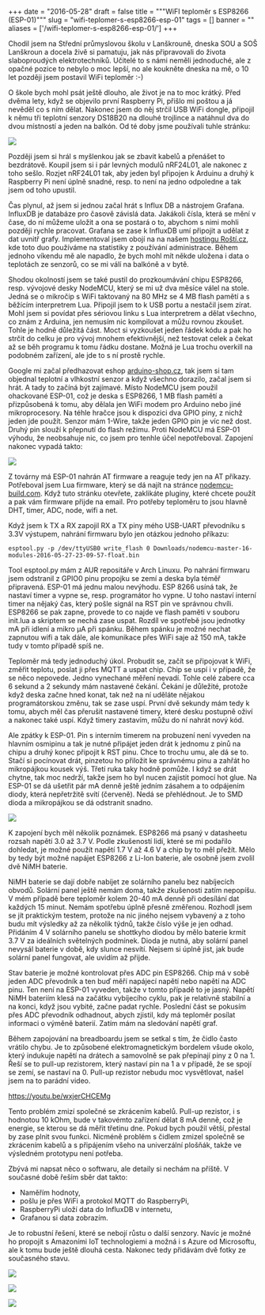 
+++
date = "2016-05-28"
draft = false
title = """WiFI teploměr s ESP8266 (ESP-01)"""
slug = "wifi-teplomer-s-esp8266-esp-01"
tags = []
banner = ""
aliases = ['/wifi-teplomer-s-esp8266-esp-01/']
+++

Chodil jsem na Střední průmyslovou školu v Lanškrouně, dneska SOU a SOŠ Lanškroun a docela živě si pamatuju, jak nás připravovali do života slaboproudých elektrotechniků. Učitelé to s námi neměli jednoduché, ale z opačné pozice to nebylo o moc lepší, no ale koukněte dneska na mě, o 10 let později jsem postavil WiFi teploměr :-)

O škole bych mohl psát ještě dlouho, ale život je na to moc krátký. Před dvěma lety, když se objevilo první Raspberry Pi, přišlo mi poštou a já nevěděl co s ním dělat. Nakonec jsem do něj strčil USB WiFi dongle, připojil k němu tři teplotní senzory DS18B20 na dlouhé trojlince a natáhnul dva do dvou místností a jeden na balkón. Od té doby jsme používali tuhle stránku:

![](/images/2016/05/Spectacle-W21572.png)

Později jsem si hrál s myšlenkou jak se zbavit kabelů a přenášet to bezdrátově. Koupil jsem si i pár levných modulů nRF24L01, ale nakonec z toho sešlo. Rozjet nRF24L01 tak, aby jeden byl připojen k Arduinu a druhý k Raspberry Pi není úplně snadné, resp. to není na jedno odpoledne a tak jsem od toho upustil.

Čas plynul, až jsem si jednou začal hrát s Influx DB a nástrojem Grafana. InfluxDB je databáze pro časově závislá data. Jakákoli čísla, která se mění v čase, do ní můžeme uložit a ona se postará o to, abychom s nimi mohli později rychle pracovat. Grafana se zase k InfluxDB umí připojit a udělat z dat uvnitř grafy. Implementoval jsem obojí na na našem [hostingu Roští.cz](https://rosti.cz), kde toto duo používáme na statistiky z používání administrace. Během jednoho víkendu mě ale napadlo, že bych mohl mít někde uložena i data o teplotách ze senzorů, co se mi válí na balkóně a v bytě.

Shodou okolností jsem se také pustil do prozkoumávání chipu ESP8266, resp. vývojové desky NodeMCU, který se mi už dva měsíce válel na stole. Jedná se o mikročip s WiFi taktovaný na 80 MHz se 4 MB flash pamětí a s běžícím interpretrem Lua. Připojil jsem to k USB portu a nestačil jsem zírat. Mohl jsem si povídat přes sériovou linku s Lua interpretrem a dělat všechno, co znám z Arduina, jen nemusím nic kompilovat a můžu rovnou zkoušet. Tohle je hodně důležitá část. Moct si vyzkoušet jeden řádek kódu a pak ho strčit do celku je pro vývoj mnohem efektivnější, než testovat celek a čekat až se běh programu k tomu řádku dostane. Možná je Lua trochu overkill na podobném zařízení, ale jde to s ní prostě rychle.

Google mi začal předhazovat eshop [arduino-shop.cz](http://arduino-shop.cz/), tak jsem si tam objednal teplotní a vlhkostní senzor a když všechno dorazilo, začal jsem si hrát. A tady to začíná být zajímavé. Místo NodeMCU jsem použil ohackované ESP-01, což je deska s ESP8266, 1 MB flash pamětí a přizpůsobená k tomu, aby dělala jen WiFi modem pro Arduino nebo jiné mikroprocesory. Na téhle hračce jsou k dispozici dva GPIO piny, z nichž jeden jde použít. Senzor mám 1-Wire, takže jeden GPIO pin je víc než dost. Druhý pin slouží k přepnutí do flash režimu. Proti NodeMCU má ESP-01 výhodu, že neobsahuje nic, co jsem pro tenhle účel nepotřeboval. Zapojení nakonec vypadá takto:

![](/images/2016/05/Spectacle-u21572.png)

Z továrny má ESP-01 nahrán AT firmware a reaguje tedy jen na AT příkazy. Potřeboval jsem Lua firmware, který se dá najít na stránce [nodemcu-build.com](http://nodemcu-build.com/). Když tuto stránku otevřete, zaklikáte pluginy, které chcete použít a pak vám firmware přijde na email. Pro potřeby teploměru to jsou hlavně DHT, timer, ADC, node, wifi a net.

Když jsem k TX a RX zapojil RX a TX piny mého USB-UART převodníku s 3.3V výstupem,  nahrání firmwaru bylo jen otázkou jednoho příkazu:

    esptool.py -p /dev/ttyUSB0 write_flash 0 Downloads/nodemcu-master-16-modules-2016-05-27-23-09-57-float.bin

Tool esptool.py mám z AUR repositáře v Arch Linuxu. Po nahrání firmwaru jsem odstranil z GPIO0 pinu propojku se zemí a deska byla téměř připravená. ESP-01 má jednu malou nevýhodu. ESP 8266 usíná tak, že nastaví timer a vypne se, resp. programátor ho vypne. U toho nastaví interní timer na nějaký čas, který pošle signál na RST pin ve správnou chvíli. ESP8266 se pak zapne, provede to co najde ve flash paměti v souboru init.lua a skriptem se nechá zase uspat. Rozdíl ve spotřebě jsou jednotky mA při idlení a mikro μA při spánku. Během spánku je možné nechat zapnutou wifi a tak dále, ale komunikace přes WiFi saje až 150 mA, takže tudy v tomto případě spíš ne.

Teploměr má tedy jednoduchý úkol. Probudit se, začít se připojovat k WiFi, změřit teplotu, poslat ji přes MQTT a uspat chip. Chip se uspí i v případě, že se něco nepovede. Jedno vynechané měření nevadí. Tohle celé zabere cca 6 sekund a 2 sekundy mám nastavené čekání. Čekání je důležité, protože když deska začne hned konat, tak než na ní uděláte nějakou programátorskou změnu, tak se zase uspí. První dvě sekundy mám tedy k tomu, abych měl čas přerušit nastavené timery, které desku postupně oživí a nakonec také uspí. Když timery zastavím, můžu do ní nahrát nový kód.

Ale zpátky k ESP-01. Pin s interním timerem na probuzení není vyveden na hlavním osmipinu a tak je nutné připájet jeden drát k jednomu z pinů na chipu a druhý konec připojit k RST pinu. Chce to trochu umu, ale dá se to. Stačí si pocínovat drát, pinzetou ho přiložit ke správnému pinu a zahřát ho mikropájkou kousek výš. Třetí ruka taky hodně pomůže. I když se drát chytne, tak moc nedrží, takže jsem ho byl nucen zajistit pomocí hot glue. Na ESP-01 se dá ušetřit pár mA denně ještě jedním zásahem a to odpájením diody, která nepřetržitě svítí (červeně). Nedá se přehlédnout. Je to SMD dioda a mikropájkou se dá odstranit snadno.

![](/images/2016/05/esp-01-hack.png)

K zapojení bych měl několik poznámek. ESP8266 má psaný v datasheetu rozsah napětí 3.0 až 3.7 V. Podle zkušeností lidí, které se mi podařilo dohledat, je možné použít napětí 1.7 V až 4.6 V a chip by to měl přežít. Mělo by tedy být možné napájet ESP8266 z Li-Ion baterie, ale osobně jsem zvolil dvě NiMH baterie.

NiMH baterie se dají dobře nabíjet ze solárního panelu bez nabíjecích obvodů. Solární panel ještě nemám doma, takže zkušenosti zatím nepopíšu. V mém případě bere teploměr kolem 20-40 mA denně při odesílání dat každých 15 minut. Nemám spotřebu úplně přesně změřenou. Rozhodl jsem se jít praktickým testem, protože na nic jiného nejsem vybavený a z toho budu mít výsledky až za několik týdnů, takže číslo výše je jen odhad. Přidáním 4 V solárního panelu se shottkyho diodou by mělo baterie krmit 3.7 V za ideálních světelných podmínek. Dioda je nutná, aby solární panel nevysál baterie v době, kdy slunce nesvítí. Nejsem si úplně jist, jak bude solární panel fungovat, ale uvidím až přijde.

Stav baterie je možné kontrolovat přes ADC pin ESP8266. Chip má v sobě jeden ADC převodník a ten buď měří napájecí napětí nebo napětí na ADC pinu. Ten není na ESP-01 vyveden, takže v tomto případě to je jasný. Napětí NiMH bateriím klesá na začátku vybíjecího cyklu, pak je relativně stabilní a na konci, když jsou vybité, začne padat rychle. Poslední část se pokusím přes ADC převodník odhadnout, abych zjistil, kdy má teploměr posílat informaci o výměně baterií. Zatím mám na sledování napětí graf.

Během zapojování na breadboardu jsem se setkal s tím, že čidlo často vrátilo chybu. Je to způsobené elektromagnetickým bordelem všude okolo, který indukuje napětí na drátech a samovolně se pak přepínají piny z 0 na 1. Řeší se to pull-up rezistorem, který nastaví pin na 1 a v případě, že se spojí se zemí, se nastaví na 0. Pull-up rezistor nebudu moc vysvětlovat, našel jsem na to parádní video.

https://youtu.be/wxjerCHCEMg

Tento problém zmizí společné se zkrácením kabelů. Pull-up rezistor, i s hodnotou 10 kOhm, bude v takovémto zařízení dělat 8 mA denně, což je energie, se kterou se dá měřit třetinu dne. Pokud bych použil větší, přestal by zase plnit svou funkci. Nicméně problém s čidlem zmizel společně se zkrácením kabelů a s připájením všeho na univerzální plošňák, takže ve výsledném prototypu není potřeba.

Zbývá mi napsat něco o softwaru, ale detaily si nechám na příště. V současné době řeším sběr dat takto:

* Naměřím hodnoty,
* pošlu je přes WiFi a protokol MQTT do RaspberryPi,
* RaspberryPi uloží data do InfluxDB v internetu,
* Grafanou si data zobrazím.

Je to robustní řešení, které se nebojí růstu o další senzory. Navíc je možné ho propojit s Amazoními IoT technologiemi a možná i s Azure od Microsoftu, ale k tomu bude ještě dlouhá cesta. Nakonec tedy přidávám dvě fotky ze současného stavu.

![](/images/2016/05/Spectacle-C23215.png)

![](/images/2016/05/DSC_0091.JPG)

![](/images/2016/05/DSC_0092.JPG)

